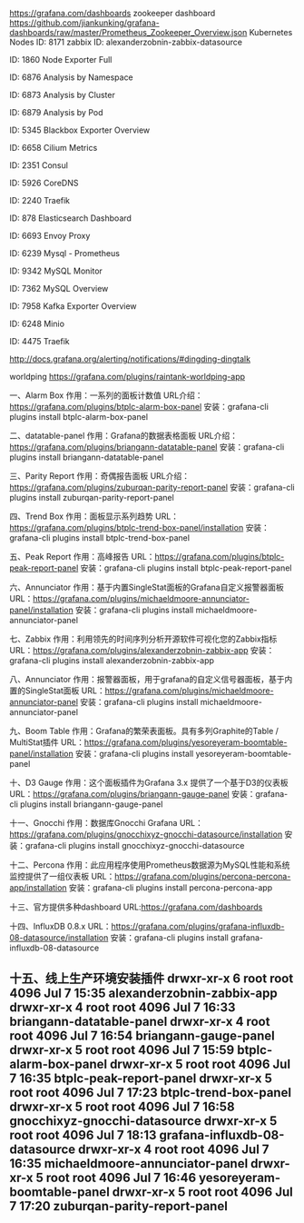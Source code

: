 https://grafana.com/dashboards
zookeeper dashboard
https://github.com/jiankunking/grafana-dashboards/raw/master/Prometheus_Zookeeper_Overview.json
Kubernetes Nodes
ID: 8171
zabbix
ID: alexanderzobnin-zabbix-datasource

ID: 1860 Node Exporter Full

ID: 6876 Analysis by Namespace

ID: 6873 Analysis by Cluster

ID: 6879 Analysis by Pod

ID: 5345 Blackbox Exporter Overview

ID: 6658 Cilium Metrics

ID: 2351 Consul

ID: 5926 CoreDNS

ID: 2240 Traefik

ID: 878 Elasticsearch Dashboard

ID: 6693 Envoy Proxy

ID: 6239 Mysql - Prometheus

ID: 9342 MySQL Monitor
 
ID: 7362 MySQL Overview

ID: 7958 Kafka Exporter Overview

ID: 6248 Minio

ID: 4475 Traefik

http://docs.grafana.org/alerting/notifications/#dingding-dingtalk

worldping
https://grafana.com/plugins/raintank-worldping-app

一、Alarm Box
作用：一系列的面板计数值
URL介绍：https://grafana.com/plugins/btplc-alarm-box-panel
安装：grafana-cli plugins install btplc-alarm-box-panel


二、datatable-panel
作用：Grafana的数据表格面板
URL介绍：https://grafana.com/plugins/briangann-datatable-panel
安装：grafana-cli plugins install briangann-datatable-panel


三、Parity Report
作用：奇偶报告面板
URL介绍：https://grafana.com/plugins/zuburqan-parity-report-panel
安装：grafana-cli plugins install zuburqan-parity-report-panel


四、Trend Box
作用：面板显示系列趋势
URL：https://grafana.com/plugins/btplc-trend-box-panel/installation
安装：grafana-cli plugins install btplc-trend-box-panel


五、Peak Report
作用：高峰报告
URL：https://grafana.com/plugins/btplc-peak-report-panel
安装：grafana-cli plugins install btplc-peak-report-panel


六、Annunciator
作用：基于内置SingleStat面板的Grafana自定义报警器面板
URL：https://grafana.com/plugins/michaeldmoore-annunciator-panel/installation
安装：grafana-cli plugins install michaeldmoore-annunciator-panel


七、Zabbix
作用：利用领先的时间序列分析开源软件可视化您的Zabbix指标
URL：https://grafana.com/plugins/alexanderzobnin-zabbix-app
安装：grafana-cli plugins install alexanderzobnin-zabbix-app


八、Annunciator
作用：报警器面板，用于grafana的自定义信号器面板，基于内置的SingleStat面板
URL：https://grafana.com/plugins/michaeldmoore-annunciator-panel
安装：grafana-cli plugins install michaeldmoore-annunciator-panel


九、Boom Table
作用：Grafana的繁荣表面板。具有多列Graphite的Table / MultiStat插件
URL：https://grafana.com/plugins/yesoreyeram-boomtable-panel/installation
安装：grafana-cli plugins install yesoreyeram-boomtable-panel


十、D3 Gauge
作用：这个面板插件为Grafana 3.x 提供了一个基于D3的仪表板
URL：https://grafana.com/plugins/briangann-gauge-panel
安装：grafana-cli plugins install briangann-gauge-panel


十一、Gnocchi
作用：数据库Gnocchi Grafana
URL：https://grafana.com/plugins/gnocchixyz-gnocchi-datasource/installation
安装：grafana-cli plugins install gnocchixyz-gnocchi-datasource

十二、Percona
作用：此应用程序使用Prometheus数据源为MySQL性能和系统监控提供了一组仪表板
URL：https://grafana.com/plugins/percona-percona-app/installation
安装：grafana-cli plugins install percona-percona-app

十三、官方提供多种dashboard
URL:https://grafana.com/dashboards

十四、InfluxDB 0.8.x
URL：https://grafana.com/plugins/grafana-influxdb-08-datasource/installation
安装：grafana-cli plugins install grafana-influxdb-08-datasource

十五、线上生产环境安装插件
drwxr-xr-x 6 root root 4096 Jul  7 15:35 alexanderzobnin-zabbix-app
drwxr-xr-x 4 root root 4096 Jul  7 16:33 briangann-datatable-panel
drwxr-xr-x 4 root root 4096 Jul  7 16:54 briangann-gauge-panel
drwxr-xr-x 5 root root 4096 Jul  7 15:59 btplc-alarm-box-panel
drwxr-xr-x 5 root root 4096 Jul  7 16:35 btplc-peak-report-panel
drwxr-xr-x 5 root root 4096 Jul  7 17:23 btplc-trend-box-panel
drwxr-xr-x 5 root root 4096 Jul  7 16:58 gnocchixyz-gnocchi-datasource
drwxr-xr-x 5 root root 4096 Jul  7 18:13 grafana-influxdb-08-datasource
drwxr-xr-x 4 root root 4096 Jul  7 16:35 michaeldmoore-annunciator-panel
drwxr-xr-x 5 root root 4096 Jul  7 16:46 yesoreyeram-boomtable-panel
drwxr-xr-x 5 root root 4096 Jul  7 17:20 zuburqan-parity-report-panel
--------------------- 
